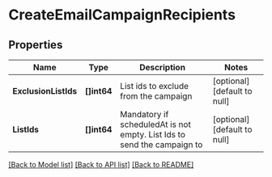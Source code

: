 # CreateEmailCampaignRecipients

## Properties
Name | Type | Description | Notes
------------ | ------------- | ------------- | -------------
**ExclusionListIds** | **[]int64** | List ids to exclude from the campaign | [optional] [default to null]
**ListIds** | **[]int64** | Mandatory if scheduledAt is not empty. List Ids to send the campaign to | [optional] [default to null]

[[Back to Model list]](../README.md#documentation-for-models) [[Back to API list]](../README.md#documentation-for-api-endpoints) [[Back to README]](../README.md)



